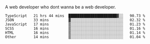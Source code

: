 A web developer who dont wanna be a web developer.

<!--START_SECTION:waka-->

```text
TypeScript   21 hrs 44 mins  ██████████████████████▓░░   90.73 %
JSON         33 mins         ▓░░░░░░░░░░░░░░░░░░░░░░░░   02.32 %
JavaScript   17 mins         ▒░░░░░░░░░░░░░░░░░░░░░░░░   01.23 %
SCSS         16 mins         ▒░░░░░░░░░░░░░░░░░░░░░░░░   01.16 %
HTML         16 mins         ▒░░░░░░░░░░░░░░░░░░░░░░░░   01.14 %
Other        14 mins         ▒░░░░░░░░░░░░░░░░░░░░░░░░   01.04 %
```

<!--END_SECTION:waka-->
